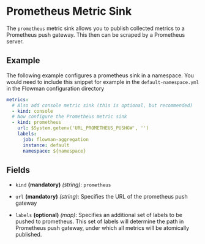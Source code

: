 # Prometheus Metric Sink

The `prometheus` metric sink allows you to publish collected metrics to a Prometheus push gateway. This then can
be scraped by a Prometheus server.


## Example
The following example configures a prometheus sink in a namespace. You would need to include this snippet
for example in the `default-namespace.yml` in the Flowman configuration directory

```yaml
metrics:
  # Also add console metric sink (this is optional, but recommended)  
  - kind: console  
  # Now configure the Prometheus metric sink 
  - kind: prometheus
    url: $System.getenv('URL_PROMETHEUS_PUSHGW', '')
    labels:
      job: flowman-aggregation
      instance: default
      namespace: ${namespace}
```

## Fields

* `kind` **(mandatory)** *(string)*: `prometheus`

* `url` **(mandatory)** *(string)*:  Specifies the URL of the prometheus push gateway

* `labels` **(optional)** *(map)*: Specifies an additional set of labels to be pushed to prometheus. This set
of labels will determine the path in Prometheus push gateway, under which all metrics will be atomically published.
